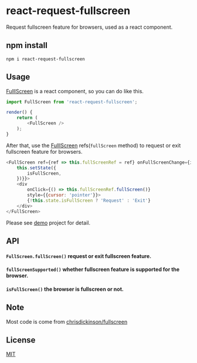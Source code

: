 # react-request-fullscreen 
Request fullscreen feature for browsers, used as a react component.

## npm install
```script
npm i react-request-fullscreen
```

## Usage
[FulllScreen](https://github.com/TUBB/react-fullscreen/blob/master/src/FullScreen.js) is a react component, so you can do like this.
```javascript
import FullScreen from 'react-request-fullscreen';
```
```javascript
render() {
    return (
        <FullScreen />
    );
}
```
After that, use the [FulllScreen](https://github.com/TUBB/react-fullscreen/blob/master/src/FullScreen.js) refs(`fullScreen` method) to request or exit fullscreen feature for browsers.
```javascript
<FullScreen ref={ref => this.fullScreenRef = ref} onFullScreenChange={isFullScreen => {
    this.setState({
        isFullScreen,
    })}}>
    <div 
        onClick={() => this.fullScreenRef.fullScreen()} 
        style={{cursor: 'pointer'}}>
        {!this.state.isFullScreen ? 'Request' : 'Exit'}
    </div>
</FullScreen>
```
Please see [demo](https://github.com/TUBB/react-fullscreen/blob/master/examples/demo/src/App.js) project for detail.

## API
#### `FullScreen.fullScreen()` request or exit fullscreen feature.
#### `fullScreenSupported()` whether fullscreen feature is supported for the browser.
#### `isFullScreen()` the browser is fullscreen or not.

## Note
Most code is come from [chrisdickinson/fullscreen](https://github.com/chrisdickinson/fullscreen)

## License
[MIT](https://opensource.org/licenses/MIT)
